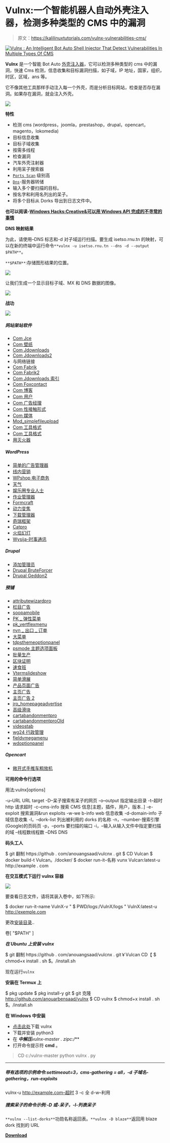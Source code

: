 # Vulnx:一个智能机器人自动外壳注入器，检测多种类型的 CMS 中的漏洞

> 原文：<https://kalilinuxtutorials.com/vulnx-vulnerabilities-cms/>

[![Vulnx : An Intelligent Bot Auto Shell Injector That Detect Vulnerabilities In Multiple Types Of CMS](img/3756bb3818f4a12696eff3a27c3ffe96.png "Vulnx : An Intelligent Bot Auto Shell Injector That Detect Vulnerabilities In Multiple Types Of CMS")](https://1.bp.blogspot.com/-F5ziHia4dpE/XRPS_9WmNdI/AAAAAAAABCQ/iH1uL2DVUa8JL_WvH0Rt3IETVvU2iQLhwCLcBGAs/s1600/Vulnx.png)

**Vulnx** 是一个智能 Bot Auto [外壳注入器](https://github.com/anouarbensaad/vulnx/wiki/Usage#run-exploits)，它可以检测多种类型的 cms 中的漏洞，快速 Cms 检测，信息收集和目标漏洞扫描，如子域，IP 地址，国家，组织，时区，区域，ans 等。

它不像其他工具那样手动注入每一个外壳，而是分析目标网站，检查是否存在漏洞。如果存在漏洞，就会注入外壳。

![](img/defdf270ed983bca8c989533fe8ab9cb.png)

**特性**

*   检测 cms (wordpress，joomla，prestashop，drupal，opencart，magento，lokomedia)
*   目标信息收集
*   目标子域收集
*   按需多线程
*   检查漏洞
*   汽车外壳注射器
*   利用呆子搜索器
*   [`Ports Scan`](https://user-images.githubusercontent.com/23563528/58365946-40a83a00-7ec3-11e9-87c5-055ed67109b7.jpg) 级别高
*   [`Dns`](https://user-images.githubusercontent.com/23563528/58365784-09388e00-7ec1-11e9-8a05-e71fa39f146d.png)-服务器转储
*   输入多个要扫描的目标。
*   按名字和利用名列出的呆子。
*   将多个目标从 Dorks 导出到日志文件中。

**也可以阅读-[Windows Hacks:Creative&可以用 Windows API 完成的不寻常的事情](https://kalilinuxtutorials.com/windows-hacks/)**

**DNS 映射结果**

为此，请使用–DNS 标志和-d 对子域运行扫描。要生成 isetso.rnu.tn 的映射，可以在新的终端中运行命令`**vulnx -u isetso.rnu.tn --dns -d --output $PATH**`。

`**$PATH**`:存储图形结果的位置。

![](img/ab04161e9c483afa49c1157888bf6e9c.png)

让我们生成一个显示目标子域、MX 和 DNS 数据的图像。

![](img/9d486b328c7a3fedf2d0aba9edb67f93.png)

**战功**

![](img/16649a9334f4476480ace8503e308237.png)

##### 网站架站软件

*   [Com Jce](https://github.com/anouarbensaad/vulnx/blob/master/'#')
*   [Com 壁纸](https://github.com/anouarbensaad/vulnx/blob/master/'#')
*   [Com Jdownloads](https://github.com/anouarbensaad/vulnx/blob/master/'#')
*   [Com Jdownloads2](https://github.com/anouarbensaad/vulnx/blob/master/'#')
*   与网络链接
*   [Com Fabrik](https://github.com/anouarbensaad/vulnx/blob/master/'#')
*   [Com Fabrik2](https://github.com/anouarbensaad/vulnx/blob/master/'#')
*   [Com Jdownloads 索引](https://github.com/anouarbensaad/vulnx/blob/master/'#')
*   [Com Foxcontact](https://github.com/anouarbensaad/vulnx/blob/master/'#')
*   [Com 博客](https://github.com/anouarbensaad/vulnx/blob/master/'#')
*   [Com 用户](https://github.com/anouarbensaad/vulnx/blob/master/'#')
*   [Com 广告经理](https://github.com/anouarbensaad/vulnx/blob/master/'#')
*   [Com 性接触形式](https://github.com/anouarbensaad/vulnx/blob/master/'#')
*   [Com 媒体](https://github.com/anouarbensaad/vulnx/blob/master/'#')
*   [Mod_simplefileupload](https://github.com/anouarbensaad/vulnx/blob/master/'#')
*   [Com 工具格式](https://github.com/anouarbensaad/vulnx/blob/master/'#')
*   [Com 工具格式](https://github.com/anouarbensaad/vulnx/blob/master/'#')
*   [用灭火器](https://github.com/anouarbensaad/vulnx/blob/master/'#')

##### WordPress

*   [简单的广告管理器](https://www.exploit-db.com/exploits/36614)
*   [线内营销](https://www.rapid7.com/db/modules/exploit/unix/webapp/wp_inboundio_marketing_file_upload)
*   [WPshop 电子商务](https://www.rapid7.com/db/modules/exploit/unix/webapp/wp_wpshop_ecommerce_file_upload)
*   [天气](https://cxsecurity.com/issue/WLB-2017030099)
*   [娱乐圈专业人士](https://www.exploit-db.com/exploits/35385)
*   [作业管理器](https://www.exploit-db.com/exploits/45031)
*   [Formcraft](https://www.exploit-db.com/exploits/30002)
*   [动力变焦](http://www.exploit4arab.org/exploits/399)
*   [下载管理器](https://www.exploit-db.com/exploits/35533)
*   [奇瑞框架](https://www.exploit-db.com/exploits/45896)
*   [Catpro](https://vulners.com/zdt/1337DAY-ID-20256)
*   [火焰幻灯](https://0day.today/exploits/18500)
*   [Wysija-时事通讯](https://www.exploit-db.com/exploits/33991)

##### Drupal

*   [添加管理员](https://github.com/anouarbensaad/vulnx/blob/master/'#')
*   [Drupal BruteForcer](https://github.com/anouarbensaad/vulnx/blob/master/'#')
*   [Drupal Geddon2](https://github.com/anouarbensaad/vulnx/blob/master/'#')

##### 预铺

*   [attributewizardpro](https://github.com/anouarbensaad/vulnx/blob/master/'#')
*   [栏目广告](https://github.com/anouarbensaad/vulnx/blob/master/'#')
*   [soopamobile](https://github.com/anouarbensaad/vulnx/blob/master/'#')
*   [PK _ 弹性菜单](https://github.com/anouarbensaad/vulnx/blob/master/'#')
*   [pk_vertflexmenu](https://github.com/anouarbensaad/vulnx/blob/master/'#')
*   [nvn _ 出口 _ 订单](https://github.com/anouarbensaad/vulnx/blob/master/'#')
*   [大菜单](https://github.com/anouarbensaad/vulnx/blob/master/'#')
*   [tdpsthemeoptionpanel](https://github.com/anouarbensaad/vulnx/blob/master/'#')
*   [psmode 主题选项面板](https://github.com/anouarbensaad/vulnx/blob/master/'#')
*   [批量生产](https://github.com/anouarbensaad/vulnx/blob/master/'#')
*   [区块证明](https://github.com/anouarbensaad/vulnx/blob/master/'#')
*   [速食班](https://github.com/anouarbensaad/vulnx/blob/master/'#')
*   [Vtermslideshow](https://github.com/anouarbensaad/vulnx/blob/master/'#')
*   [简单滑展](https://github.com/anouarbensaad/vulnx/blob/master/'#')
*   [产品页面广告](https://github.com/anouarbensaad/vulnx/blob/master/'#')
*   [主页广告](https://github.com/anouarbensaad/vulnx/blob/master/'#')
*   [主页广告 2](https://github.com/anouarbensaad/vulnx/blob/master/'#')
*   [jro_homepageadvertise](https://github.com/anouarbensaad/vulnx/blob/master/'#')
*   [高级滑块](https://github.com/anouarbensaad/vulnx/blob/master/'#')
*   [cartabandonmentpro](https://github.com/anouarbensaad/vulnx/blob/master/'#')
*   [cartabandonmentproOld](https://github.com/anouarbensaad/vulnx/blob/master/'#')
*   [videostab](https://github.com/anouarbensaad/vulnx/blob/master/'#')
*   [wg24 行政管理](https://github.com/anouarbensaad/vulnx/blob/master/'#')
*   [fieldvmegamenu](https://github.com/anouarbensaad/vulnx/blob/master/'#')
*   [wdoptionpanel](https://github.com/anouarbensaad/vulnx/blob/master/'#')

##### Opencart

*   [敞开式手推车粗放机](https://github.com/anouarbensaad/vulnx/blob/master/'#')

**可用的命令行选项**

用法:vulnx[options]

-u–URL URL target
-D–呆子搜索有呆子的网页
-o–output 指定输出目录
-t–超时 http 请求超时
-c–cms-info 搜索 CMS 信息[主题，插件，用户，版本..]
-e-exploit 搜索漏洞&run exploits
-w-we b-info web 信息收集
-d-domain-info 子域信息收集
-l，–dork-list 列出被利用的 dorks 的名称
-n，–number-搜索引擎(Google)的页码页
-p，–ports 要扫描的端口
-i，–输入从输入文件中指定要扫描的域
–线程数线程数
–DNS DNS

**码头工人**

$ git 翻制 https://github . com/anouangsaad/vulcnx . git
$ CD Vulcan
$ docker build-t Vulcan。/docker/
$ docker run-it–名称 vunx Vulcan:latest-u http://example . com

**在交互模式下运行 vulnx 容器**

![](img/c7e92a5411fd68778897640b99077778.png)

要查看日志文件，请将其装入卷中，如下所示:

$ docker run-it-name VulnX-v " $ PWD/logs:/VulnX/logs " VulnX:latest-u http://exemple.com

更改[安装目录](https://github.com/anouarbensaad/vulnx/blob/master/docker/Dockerfile#L46)..

卷[ "$PATH" ]

***在 Ubuntu 上安装 vulnx***

$ git 翻制 https://github . com/anouangsaad/vulcnx . git￥Vulcan CD【
$ chmod+x install . sh
$。/install.sh

现在运行`vulnx`

**安装在 Termux 上**

$ pkg update $ pkg install-y git
$ git 克隆 http://github.com/anouarbensaad/vulnx
$ CD vulnx
$ chmod+x install . sh
$。/install.sh

**在 Windows 中安装**

*   [点击此处](https://github.com/anouarbensaad/vulnx/archive/master.zip)下载 vulnx
*   下载并安装 python3
*   在 ***中解压**vulnx-master . zip**c:/***
*   打开命令提示符 **cmd** 。

> CD c:/vulnx-master
>python vulnx . py

* * *

##### 带有选项的示例命令:settimeout=3，cms-gathering = all，-d 子域名-gathering，run-exploits

vulnx-u http://example.com–超时 3 -c 全 d-w–利用

##### 搜索呆子的命令示例:-D 或-呆子，-l-列表呆子

`**vulnx --list-dorks**`功勋名称返回表。`**vulnx -D blaze**`返回用 blaze dork 找到的 URL

[**Download**](https://github.com/anouarbensaad/vulnx)